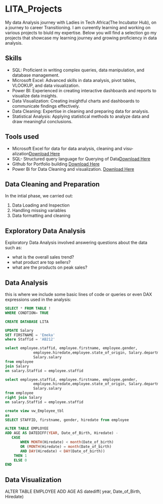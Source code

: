 # LITA_Projects
My data Analysis journey with Ladies in Tech Africa(The Incubator Hub), on a journey to career Transitioning. I am cureently learning and working on various projects to biuld my expertise. Below you will find a selection go my projects that showcase my learning journey and growing proficiency in data analysis. 

## Skills
- SQL: Proficient in writing complex queries, data manipulation, and database management.
- Microsoft Excel: Advanced skills in data analysis, pivot tables, VLOOKUP, and data visualization.
- Power BI: Experienced in creating interactive dashboards and reports to visualize data insights.
- Data Visualization: Creating insightful charts and dashboards to communicate findings effectively.
- Data Cleaning: Expertise in cleaning and preparing data for analysis.
- Statistical Analysis: Applying statistical methods to analyze data and draw meaningful conclusions.

## Tools used
- Microsoft Excel for data for data analysis, cleaning and visu-alization[Download Here](https://microsoft.com)
- SQL- Structured query language for Querying of Data[Download Here](https://www.mysql.com)
- Github for Portfolio building [Download Here](https://github.com)
- Power Bi for Data Cleaning and visualization. [Download Here](https://powerbi.microsoft.com/en-us/downloads/)


## Data Cleaning and Preparation
In the intial phase, we carried out:
1. Data Loading and Inspection
2. Handling missing variables
3. Data formatting and cleaning

## Exploratory Data Analysis
Exploratory Data Analysis involved answering questions about the data such as: 
- what is the overall sales trend?
- what product are top sellers?
- what are the products on peak sales?

## Data Analysis
this is where we include some basic lines of code or queries or even DAX expressions used in the analysis:

```SQL
SELECT * FROM TABLE !
WHERE CONDTION= TRUE

CREATE DATABASE LITA

UPDATE Salary
SET FIRSTNAME = 'Emeka'
where Staffid = 'AB212'

select employee.staffid, employee.firstname, employee.gender,
			 employee.hiredate,employee.state_of_origin, Salary.department,
			 Salary.salary
from employee
join Salary
on salary.Staffid = employee.staffid

select employee.staffid, employee.firstname, employee.gender,
			 employee.hiredate,employee.state_of_origin, Salary.department,
			 Salary.salary
from employee
right join Salary
on salary.Staffid = employee.staffid

create view vw_Employee_tbl
as
SELECT STAFFID, firstname, gender, hiredate from employee

ALTER TABLE EMPLOYEE
ADD AGE AS DATEDIFF(YEAR, Date_of_Birth, Hiredate) -
   CASE
       WHEN MONTH(Hiredate) < month(Date_of_birth)
	   OR (MONTH(Hiredate) = month(Date_of_birth)
	   AND DAY(Hiredate) < DAY(Date_of_birth))
	THEN 1
	ELSE 0
END

```
## Data Visualization


ALTER TABLE EMPLOYEE
ADD AGE AS datediff( year, Date_of_Birth, Hiredate)



